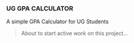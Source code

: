 ### UG GPA CALCULATOR
A simple GPA Calculator for UG Students

> About to start active work on this project...